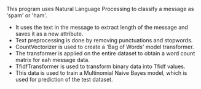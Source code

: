 This program uses Natural Language Processing to classify a message as 'spam' or 'ham'.

- It uses the text in the message to extract length of the message and saves it as a new attribute.
- Text preprocessing is done by removing punctuations and stopwords.
- CountVectorizer is used to create a 'Bag of Words' model transformer.
- The transformer is applied on the entire dataset to obtain a word count matrix for eah message data. 
- TfidfTransformer is used to transform binary data into Tfidf values. 
- This data is used to train a Multinomial Naive Bayes model, which is used for prediction of the test dataset.
